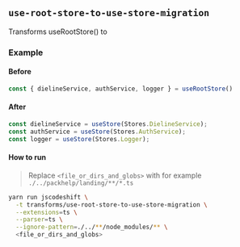 ## `use-root-store-to-use-store-migration`

Transforms useRootStore() to

### Example
#### Before
```js
const { dielineService, authService, logger } = useRootStore()
```

#### After
```js
const dielineService = useStore(Stores.DielineService);
const authService = useStore(Stores.AuthService);
const logger = useStore(Stores.Logger);
```

#### How to run

> Replace ``<file_or_dirs_and_globs>`` with for example `./../packhelp/landing/**/*.ts`
```sh
yarn run jscodeshift \
  -t transforms/use-root-store-to-use-store-migration \
  --extensions=ts \
  --parser=ts \
  --ignore-pattern=./../**/node_modules/** \
  <file_or_dirs_and_globs>
```

